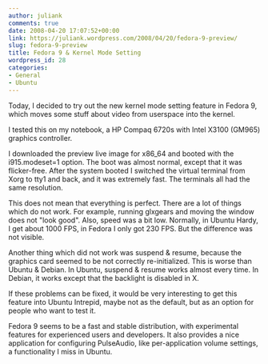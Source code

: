```yaml
---
author: juliank
comments: true
date: 2008-04-20 17:07:52+00:00
link: https://juliank.wordpress.com/2008/04/20/fedora-9-preview/
slug: fedora-9-preview
title: Fedora 9 & Kernel Mode Setting
wordpress_id: 28
categories:
- General
- Ubuntu
---
```


Today, I decided to try out the new kernel mode setting feature in Fedora 9, which moves some stuff about video from userspace into the kernel.

I tested this on my notebook, a HP Compaq 6720s with Intel X3100 (GM965) graphics controller.

I downloaded the preview live image for x86_64 and booted with the i915.modeset=1 option. The boot was almost normal, except that it was flicker-free. After the system booted I switched the virtual terminal from Xorg to tty1 and back, and it was extremely fast. The terminals all had the same resolution.

This does not mean that everything is perfect. There are a lot of things which do not work. For example, running glxgears and moving the window does not "look good". Also, speed was a bit low. Normally, in Ubuntu Hardy, I get about 1000 FPS, in Fedora I only got 230 FPS. But the difference was not visible.

Another thing which did not work was suspend & resume, because the graphics card seemed to be not correctly re-initialized. This is worse than Ubuntu & Debian. In Ubuntu, suspend & resume works almost every time. In Debian, it works except that the backlight is disabled in X.

If these problems can be fixed, it would be very interesting to get this feature into Ubuntu Intrepid, maybe not as the default, but as an option for people who want to test it.

Fedora 9 seems to be a fast and stable distribution, with experimental features for experienced users and developers. It also provides a nice application for configuring PulseAudio, like per-application volume settings, a functionality I miss in Ubuntu.
